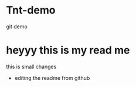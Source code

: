 # Tnt-demo
git demo 
# heyyy this is my read me
this is small changes
- editing the readme from github 
